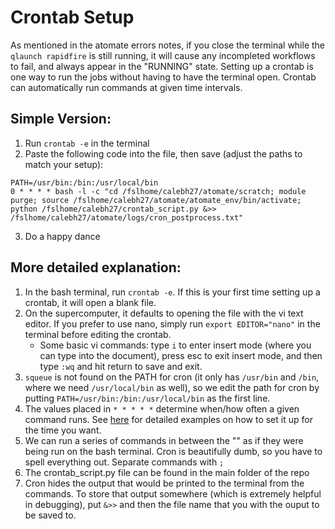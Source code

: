 # Crontab Setup

As mentioned in the atomate errors notes, if you close the terminal while the `qlaunch rapidfire` is still running, it will cause any incompleted workflows to fail, and always appear in the "RUNNING" state. Setting up a crontab is one way to run the jobs without having to have the terminal open. Crontab can automatically run commands at given time intervals. 

## Simple Version:
1. Run `crontab -e` in the terminal
2. Paste the following code into the file, then save (adjust the paths to match your setup):
```
PATH=/usr/bin:/bin:/usr/local/bin
0 * * * * bash -l -c "cd /fslhome/calebh27/atomate/scratch; module purge; source /fslhome/calebh27/atomate/atomate_env/bin/activate; python /fslhome/calebh27/crontab_script.py &>> /fslhome/calebh27/atomate/logs/cron_postprocess.txt"
```
3. Do a happy dance

## More detailed explanation:
1. In the bash terminal, run `crontab -e`. If this is your first time setting up a crontab, it will open a blank file.
2. On the supercomputer, it defaults to opening the file with the vi text editor. If you prefer to use nano, simply run `export EDITOR="nano"` in the terminal before editing the crontab.
   - Some basic vi commands: type `i` to enter insert mode (where you can type into the document), press esc to exit insert mode, and then type `:wq` and hit return to save and exit. 
4. `squeue` is not found on the PATH for cron (it only has `/usr/bin` and `/bin`, where we need `/usr/local/bin` as well), so we edit the path for cron by putting `PATH=/usr/bin:/bin:/usr/local/bin` as the first line.
5. The values placed in `* * * * *` determine when/how often a given command runs. See [here](https://crontab.guru/examples.html) for detailed examples on how to set it up for the time you want.
6. We can run a series of commands in between the "" as if they were being run on the bash terminal. Cron is beautifully dumb, so you have to spell everything out. Separate commands with `;`
7. The crontab_script.py file can be found in the main folder of the repo
8. Cron hides the output that would be printed to the terminal from the commands. To store that output somewhere (which is extremely helpful in debugging), put `&>>` and then the file name that you with the ouput to be saved to. 
